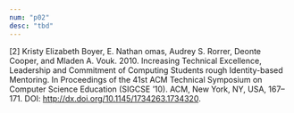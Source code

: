 ```yaml
---
num: "p02"
desc: "tbd"
---
```



[2] Kristy Elizabeth Boyer, E. Nathan  omas, Audrey S. Rorrer, Deonte Cooper, and Mladen A. Vouk. 2010. Increasing Technical Excellence, Leadership and Commitment of Computing Students  rough Identity-based Mentoring. In Proceedings of the 41st ACM Technical Symposium on Computer Science Education (SIGCSE ’10). ACM, New York, NY, USA, 167–171. DOI: <http://dx.doi.org/10.1145/1734263.1734320>.

